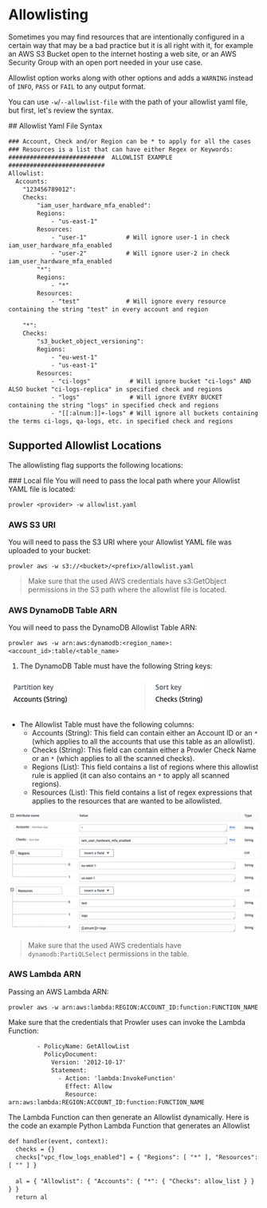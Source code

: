 # Allowlisting
Sometimes you may find resources that are intentionally configured in a certain way that may be a bad practice but it is all right with it, for example an AWS S3 Bucket open to the internet hosting a web site, or an AWS Security Group with an open port needed in your use case.

Allowlist option works along with other options and adds a `WARNING` instead of `INFO`, `PASS` or `FAIL` to any output format.

You can use `-w`/`--allowlist-file` with the path of your allowlist yaml file, but first, let's review the syntax.

## Allowlist Yaml File Syntax

    ### Account, Check and/or Region can be * to apply for all the cases
    ### Resources is a list that can have either Regex or Keywords:
    ###########################  ALLOWLIST EXAMPLE  ###########################
    Allowlist:
      Accounts:
        "123456789012":
        Checks:
            "iam_user_hardware_mfa_enabled":
            Regions:
                - "us-east-1"
            Resources:
                - "user-1"           # Will ignore user-1 in check iam_user_hardware_mfa_enabled
                - "user-2"           # Will ignore user-2 in check iam_user_hardware_mfa_enabled
            "*":
            Regions:
                - "*"
            Resources:
                - "test"             # Will ignore every resource containing the string "test" in every account and region

        "*":
        Checks:
            "s3_bucket_object_versioning":
            Regions:
                - "eu-west-1"
                - "us-east-1"
            Resources:
                - "ci-logs"           # Will ignore bucket "ci-logs" AND ALSO bucket "ci-logs-replica" in specified check and regions
                - "logs"              # Will ignore EVERY BUCKET containing the string "logs" in specified check and regions
                - "[[:alnum:]]+-logs" # Will ignore all buckets containing the terms ci-logs, qa-logs, etc. in specified check and regions


## Supported Allowlist Locations

The allowlisting flag supports the following locations:

### Local file
You will need to pass the local path where your Allowlist YAML file is located:
```
prowler <provider> -w allowlist.yaml
```
### AWS S3 URI
You will need to pass the S3 URI where your Allowlist YAML file was uploaded to your bucket:
```
prowler aws -w s3://<bucket>/<prefix>/allowlist.yaml
```
> Make sure that the used AWS credentials have s3:GetObject permissions in the S3 path where the allowlist file is located.

### AWS DynamoDB Table ARN

You will need to pass the DynamoDB Allowlist Table ARN:

```
prowler aws -w arn:aws:dynamodb:<region_name>:<account_id>:table/<table_name>
```

1. The DynamoDB Table must have the following String keys:
<img src="../img/allowlist-keys.png"/>

- The Allowlist Table must have the following columns:
    - Accounts (String): This field can contain either an Account ID or an `*` (which applies to all the accounts that use this table as an allowlist).
    - Checks (String): This field can contain either a Prowler Check Name or an `*` (which applies to all the scanned checks).
    - Regions (List): This field contains a list of regions where this allowlist rule is applied (it can also contains an `*` to apply all scanned regions).
    - Resources (List): This field contains a list of regex expressions that applies to the resources that are wanted to be allowlisted.

<img src="../img/allowlist-row.png"/>

> Make sure that the used AWS credentials have `dynamodb:PartiQLSelect` permissions in the table.

### AWS Lambda ARN

Passing an AWS Lambda ARN:

```
prowler aws -w arn:aws:lambda:REGION:ACCOUNT_ID:function:FUNCTION_NAME
```

Make sure that the credentials that Prowler uses can invoke the Lambda Function:

```
        - PolicyName: GetAllowList
          PolicyDocument:
            Version: '2012-10-17'
            Statement:
              - Action: 'lambda:InvokeFunction'
                Effect: Allow
                Resource: arn:aws:lambda:REGION:ACCOUNT_ID:function:FUNCTION_NAME
```

The Lambda Function can then generate an Allowlist dynamically. Here is the code an example Python Lambda Function that 
generates an Allowlist

```
def handler(event, context):
  checks = {}
  checks["vpc_flow_logs_enabled"] = { "Regions": [ "*" ], "Resources": [ "" ] }

  al = { "Allowlist": { "Accounts": { "*": { "Checks": allow_list } } } }
  return al
```

